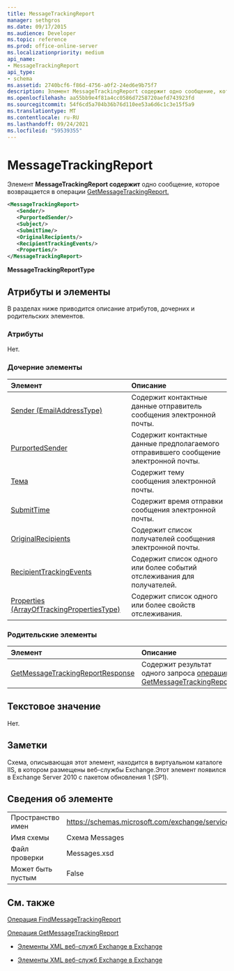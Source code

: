 ```yaml
---
title: MessageTrackingReport
manager: sethgros
ms.date: 09/17/2015
ms.audience: Developer
ms.topic: reference
ms.prod: office-online-server
ms.localizationpriority: medium
api_name:
- MessageTrackingReport
api_type:
- schema
ms.assetid: 2740bcf6-f86d-4756-a0f2-24ed6e9b75f7
description: Элемент MessageTrackingReport содержит одно сообщение, которое возвращается в операции GetMessageTrackingReport.
ms.openlocfilehash: aa55bb9e4f81a4cc0586d7258720aefd743923fd
ms.sourcegitcommit: 54f6cd5a704b36b76d110ee53a6d6c1c3e15f5a9
ms.translationtype: MT
ms.contentlocale: ru-RU
ms.lasthandoff: 09/24/2021
ms.locfileid: "59539355"
---
```

# <a name="messagetrackingreport"></a>MessageTrackingReport

Элемент **MessageTrackingReport содержит** одно сообщение, которое возвращается в операции [GetMessageTrackingReport.](getmessagetrackingreport-operation.md)
  
```XML
<MessageTrackingReport>
   <Sender/>
   <PurportedSender/>
   <Subject/>
   <SubmitTime/>
   <OriginalRecipients/>
   <RecipientTrackingEvents/>
   <Properties/>
</MessageTrackingReport>
```

 **MessageTrackingReportType**
## <a name="attributes-and-elements"></a>Атрибуты и элементы

В разделах ниже приводится описание атрибутов, дочерних и родительских элементов.
  
### <a name="attributes"></a>Атрибуты

Нет.
  
### <a name="child-elements"></a>Дочерние элементы

|**Элемент**|**Описание**|
|:-----|:-----|
|[Sender (EmailAddressType)](sender-emailaddresstype.md) <br/> |Содержит контактные данные отправитель сообщения электронной почты.  <br/> |
|[PurportedSender](purportedsender.md) <br/> |Содержит контактные данные предполагаемого отправившего сообщение электронной почты.  <br/> |
|[Тема](subject.md) <br/> |Содержит тему сообщения электронной почты.  <br/> |
|[SubmitTime](submittime.md) <br/> |Содержит время отправки сообщения электронной почты.  <br/> |
|[OriginalRecipients](originalrecipients.md) <br/> |Содержит список получателей сообщения электронной почты.  <br/> |
|[RecipientTrackingEvents](recipienttrackingevents.md) <br/> |Содержит список одного или более событий отслеживания для получателей.  <br/> |
|[Properties (ArrayOfTrackingPropertiesType)](properties-arrayoftrackingpropertiestype.md) <br/> |Содержит список одного или более свойств отслеживания.  <br/> |
   
### <a name="parent-elements"></a>Родительские элементы

|**Элемент**|**Описание**|
|:-----|:-----|
|[GetMessageTrackingReportResponse](getmessagetrackingreportresponse.md) <br/> |Содержит результат одного запроса [операции GetMessageTrackingReport.](getmessagetrackingreport-operation.md)  <br/> |
   
## <a name="text-value"></a>Текстовое значение

Нет.
  
## <a name="remarks"></a>Заметки

Схема, описывающая этот элемент, находится в виртуальном каталоге IIS, в котором размещены веб-службы Exchange.Этот элемент появился в Exchange Server 2010 с пакетом обновления 1 (SP1).
  
## <a name="element-information"></a>Сведения об элементе

|||
|:-----|:-----|
|Пространство имен  <br/> |https://schemas.microsoft.com/exchange/services/2006/messages  <br/> |
|Имя схемы  <br/> |Схема Messages  <br/> |
|Файл проверки  <br/> |Messages.xsd  <br/> |
|Может быть пустым  <br/> |False  <br/> |
   
## <a name="see-also"></a>См. также



[Операция FindMessageTrackingReport](findmessagetrackingreport-operation.md)
  
[Операция GetMessageTrackingReport](getmessagetrackingreport-operation.md)


- [Элементы XML веб-служб Exchange в Exchange](ews-xml-elements-in-exchange.md)
  
- [Элементы XML веб-служб Exchange в Exchange](ews-xml-elements-in-exchange.md)


